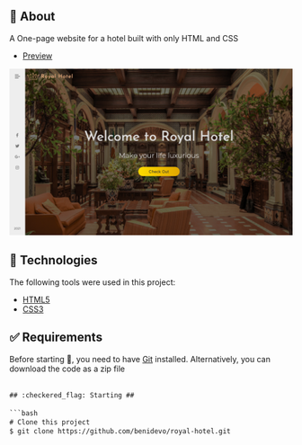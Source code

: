 ## :dart: About ##

A One-page website for a hotel built with only HTML and CSS
- [Preview](https://royalhotelny.netlify.app)

![Screenshot](img/royal_hotel.png?raw=true "Royal Hotel")

## :rocket: Technologies ##

The following tools were used in this project:

- [HTML5](https://html.com/html5/)
- [CSS3](https://developer.mozilla.org/en-US/docs/Web/CSS)

## :white_check_mark: Requirements ##

Before starting :checkered_flag:, you need to have [Git](https://git-scm.com) installed. Alternatively, you can download the code as a zip file


```

## :checkered_flag: Starting ##

```bash
# Clone this project
$ git clone https://github.com/benidevo/royal-hotel.git
